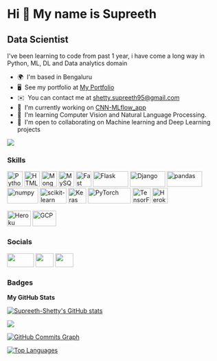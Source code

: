 Hi 👋 My name is Supreeth
=========================

Data Scientist
--------------

I've been learning to code from past 1 year, i have come a long way in Python, ML, DL and Data analytics domain

* 🌍  I'm based in Bengaluru
* 🖥️  See my portfolio at [My Portfolio](http://my.app.com)
* ✉️  You can contact me at [shetty.supreeth95@gmail.com](mailto:shetty.supreeth95@gmail.com)
* 🚀  I'm currently working on [CNN-MLflow\_app](http://github.com/Supreeth-Shetty/CNN-MLflow_app)
* 🧠  I'm learning Computer Vision and Natural Language Processing.
* 🤝  I'm open to collaborating on Machine learning and Deep Learning projects

<a href="https://www.github.com/Supreeth-Shetty" target="_blank" rel="noreferrer"><img
src="https://img.shields.io/github/followers/Supreeth-Shetty?logo=github&style=for-the-badge&color=0891b2&labelColor=1c1917" /></a>

### Skills

<p align="left">
<a href="https://www.python.org/" target="_blank" rel="noreferrer"><img src="https://raw.githubusercontent.com/danielcranney/readme-generator/main/public/icons/skills/python-colored.svg" width="36" height="36" alt="Python" /></a>
<a href="https://developer.mozilla.org/en-US/docs/Glossary/HTML5" target="_blank" rel="noreferrer"><img src="https://raw.githubusercontent.com/danielcranney/readme-generator/main/public/icons/skills/html5-colored.svg" width="36" height="36" alt="HTML5" /></a>
<a href="https://www.mongodb.com/" target="_blank" rel="noreferrer"><img src="https://raw.githubusercontent.com/danielcranney/readme-generator/main/public/icons/skills/mongodb-colored.svg" width="36" height="36" alt="MongoDB" /></a>
<a href="https://www.mysql.com/" target="_blank" rel="noreferrer"><img src="https://raw.githubusercontent.com/danielcranney/readme-generator/main/public/icons/skills/mysql-colored.svg" width="36" height="36" alt="MySQL" /></a>
<a href="https://fastapi.tiangolo.com/" target="_blank" rel="noreferrer"><img src="https://raw.githubusercontent.com/danielcranney/readme-generator/main/public/icons/skills/fastapi-colored.svg" width="36" height="36" alt="Fast API" /></a>
<a href="https://flask.palletsprojects.com/en/2.0.x/" target="_blank" rel="noreferrer"><img src="https://upload.wikimedia.org/wikipedia/commons/3/3c/Flask_logo.svg" width="82" height="36" alt="Flask" /></a>
<a href="https://www.djangoproject.com/" target="_blank" rel="noreferrer"><img src="https://upload.wikimedia.org/wikipedia/commons/7/75/Django_logo.svg" width="82" height="36" alt="Django" /></a>
<a href="https://pandas.pydata.org/" target="_blank" rel="noreferrer"><img src="https://upload.wikimedia.org/wikipedia/commons/e/ed/Pandas_logo.svg" width="82" height="36" alt="pandas" /></a>
<a href="https://numpy.org/" target="_blank" rel="noreferrer"><img src="https://upload.wikimedia.org/wikipedia/commons/3/31/NumPy_logo_2020.svg" width="72" height="36" alt="numpy" /></a>
<a href="https://scikit-learn.org/stable/" target="_blank" rel="noreferrer"><img src="https://upload.wikimedia.org/wikipedia/commons/0/05/Scikit_learn_logo_small.svg" width="62" height="36" alt="scikit-learn" /></a>
<a href="https://keras.io/" target="_blank" rel="noreferrer"><img src="https://upload.wikimedia.org/wikipedia/commons/a/ae/Keras_logo.svg" width="42" height="36" alt="Keras" /></a>
<a href="https://pytorch.org/" target="_blank" rel="noreferrer"><img src="https://upload.wikimedia.org/wikipedia/commons/c/c6/PyTorch_logo_black.svg" width="100" height="36" alt="PyTorch" /></a>
<a href="https://www.tensorflow.org/" target="_blank" rel="noreferrer"><img src="https://upload.wikimedia.org/wikipedia/commons/2/2d/Tensorflow_logo.svg" width="42" height="36" alt="TensorFlow" /></a>
<a href="https://www.heroku.com/" target="_blank" rel="noreferrer"><img src="https://raw.githubusercontent.com/danielcranney/readme-generator/main/public/icons/skills/heroku-colored.svg" width="36" height="36" alt="Heroku" /></a>
</p>
<p align="left">
<a href="https://aws.amazon.com/" target="_blank" rel="noreferrer"><img src="https://upload.wikimedia.org/wikipedia/commons/9/93/Amazon_Web_Services_Logo.svg" width="55" height="36" alt="Heroku" /></a>
<a href="https://cloud.google.com/" target="_blank" rel="noreferrer"><img src="https://upload.wikimedia.org/wikipedia/commons/c/c2/Google-cloud-platform-v2.svg" width="55" height="36" alt="GCP" /></a>
</p>

### Socials

<p align="left"> <a href="https://www.github.com/Supreeth-Shetty" target="_blank" rel="noreferrer"><img src="https://upload.wikimedia.org/wikipedia/commons/e/e0/Git-logo.svg" width="62" height="32" /></a> <a href="https://www.linkedin.com/in/supreeth-s-shetty-302268170/" target="_blank" rel="noreferrer"><img src="https://raw.githubusercontent.com/danielcranney/readme-generator/main/public/icons/socials/linkedin.svg" width="42" height="32" /></a> <a href="https://www.twitter.com/Supreeth95" target="_blank" rel="noreferrer"><img src="https://raw.githubusercontent.com/danielcranney/readme-generator/main/public/icons/socials/twitter.svg" width="42" height="32" /></a></p>

### Badges

<b>My GitHub Stats</b>

<a href="http://www.github.com/Supreeth-Shetty"><img src="https://github-readme-stats.vercel.app/api?username=Supreeth-Shetty&show_icons=true&hide=&count_private=true&title_color=0891b2&text_color=ffffff&icon_color=0891b2&bg_color=1c1917&hide_border=true&show_icons=true" alt="Supreeth-Shetty's GitHub stats" /></a>

<a href="http://www.github.com/Supreeth-Shetty"><img src="https://github-readme-streak-stats.herokuapp.com/?user=Supreeth-Shetty&stroke=ffffff&background=1c1917&ring=0891b2&fire=0891b2&currStreakNum=ffffff&currStreakLabel=0891b2&sideNums=ffffff&sideLabels=ffffff&dates=ffffff&hide_border=true" /></a>

<a href="http://www.github.com/Supreeth-Shetty"><img src="https://activity-graph.herokuapp.com/graph?username=Supreeth-Shetty&bg_color=1c1917&color=ffffff&line=0891b2&point=ffffff&area_color=1c1917&area=true&hide_border=true&custom_title=GitHub%20Commits%20Graph" alt="GitHub Commits Graph" /></a>

<a href="https://github.com/Supreeth-Shetty" align="left"><img src="https://github-readme-stats.vercel.app/api/top-langs/?username=Supreeth-Shetty&langs_count=10&title_color=0891b2&text_color=ffffff&icon_color=0891b2&bg_color=1c1917&hide_border=true&locale=en&custom_title=Top%20%Languages" alt="Top Languages" /></a>
